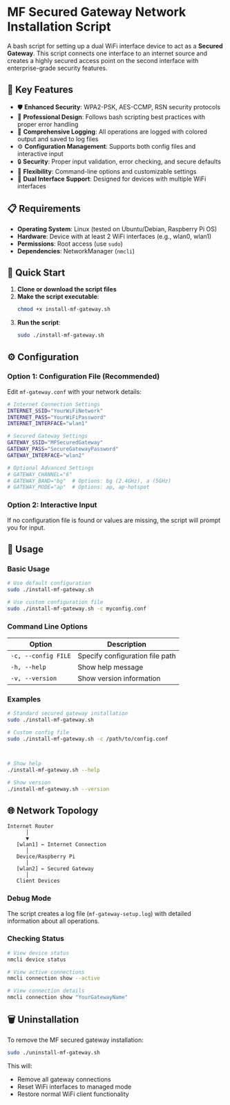 # MF Secured Gateway Network Installation Script

A bash script for setting up a dual WiFi interface device to act as a **Secured Gateway**. This script connects one interface to an internet source and creates a highly secured access point on the second interface with enterprise-grade security features.

## 🚀 **Key Features**

- 🛡️ **Enhanced Security**: WPA2-PSK, AES-CCMP, RSN security protocols
- 📝 **Professional Design**: Follows bash scripting best practices with proper error handling
- 🎨 **Comprehensive Logging**: All operations are logged with colored output and saved to log files
- ⚙️ **Configuration Management**: Supports both config files and interactive input
- 🔒 **Security**: Proper input validation, error checking, and secure defaults
- 🎯 **Flexibility**: Command-line options and customizable settings
- 📱 **Dual Interface Support**: Designed for devices with multiple WiFi interfaces

## 📋 **Requirements**

- **Operating System**: Linux (tested on Ubuntu/Debian, Raspberry Pi OS)
- **Hardware**: Device with at least 2 WiFi interfaces (e.g., wlan0, wlan1)
- **Permissions**: Root access (use `sudo`)
- **Dependencies**: NetworkManager (`nmcli`)

## 🚀 **Quick Start**

1. **Clone or download the script files**
2. **Make the script executable**:
   ```bash
   chmod +x install-mf-gateway.sh
   ```
3. **Run the script**:
   ```bash
   sudo ./install-mf-gateway.sh
   ```

## ⚙️ **Configuration**

### **Option 1: Configuration File (Recommended)**

Edit `mf-gateway.conf` with your network details:

```bash
# Internet Connection Settings
INTERNET_SSID="YourWiFiNetwork"
INTERNET_PASS="YourWiFiPassword"
INTERNET_INTERFACE="wlan1"

# Secured Gateway Settings
GATEWAY_SSID="MFSecuredGateway"
GATEWAY_PASS="SecureGatewayPassword"
GATEWAY_INTERFACE="wlan2"

# Optional Advanced Settings
# GATEWAY_CHANNEL="6"
# GATEWAY_BAND="bg"  # Options: bg (2.4GHz), a (5GHz)
# GATEWAY_MODE="ap"  # Options: ap, ap-hotspot
```

### **Option 2: Interactive Input**

If no configuration file is found or values are missing, the script will prompt you for input.

## 📖 **Usage**

### **Basic Usage**

```bash
# Use default configuration
sudo ./install-mf-gateway.sh

# Use custom configuration file
sudo ./install-mf-gateway.sh -c myconfig.conf


```

### **Command Line Options**

| Option | Description |
|--------|-------------|
| `-c, --config FILE` | Specify configuration file path |
| `-h, --help` | Show help message |
| `-v, --version` | Show version information |


### **Examples**

```bash
# Standard secured gateway installation
sudo ./install-mf-gateway.sh

# Custom config file
sudo ./install-mf-gateway.sh -c /path/to/config.conf



# Show help
./install-mf-gateway.sh --help

# Show version
./install-mf-gateway.sh --version
```

## 🌐 **Network Topology**

```
Internet Router
      │
      ▼
   [wlan1] ← Internet Connection
      │
   Device/Raspberry Pi
      │
   [wlan2] ← Secured Gateway
      │
   Client Devices
```

### **Debug Mode**

The script creates a log file (`mf-gateway-setup.log`) with detailed information about all operations.

### **Checking Status**

```bash
# View device status
nmcli device status

# View active connections
nmcli connection show --active

# View connection details
nmcli connection show "YourGatewayName"
```

## 🗑️ **Uninstallation**

To remove the MF secured gateway installation:

```bash
sudo ./uninstall-mf-gateway.sh
```

This will:
- Remove all gateway connections
- Reset WiFi interfaces to managed mode
- Restore normal WiFi client functionality
